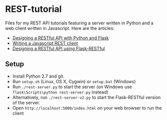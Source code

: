 REST-tutorial
=============

Files for my REST API tutorials featuring a server written in Python and a web client written in Javascript. Here are the articles:

- [Designing a RESTful API with Python and Flask](http://blog.miguelgrinberg.com/post/designing-a-restful-api-with-python-and-flask)
- [Writing a Javascript REST client](http://blog.miguelgrinberg.com/post/writing-a-javascript-rest-client)
- [Designing a RESTful API using Flask-RESTful](http://blog.miguelgrinberg.com/post/designing-a-restful-api-using-flask-restful)

Setup
-----

- Install Python 2.7 and git.
- Run `setup.sh` (Linux, OS X, Cygwin) or `setup.bat` (Windows)
- Run `./rest-server.py` to start the server (on Windows use `flask\Scripts\python rest-server.py` instead)
- Alternatively, run `./rest-server-v2.py` to start the Flask-RESTful version of the server.
- Open `http://localhost:5000/index.html` on your web browser to run the client

